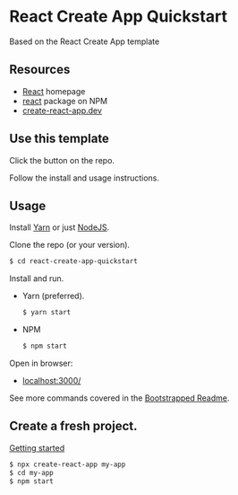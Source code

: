 # React Create App Quickstart
Based on the React Create App template


## Resources

- [React](https://reactjs.org/) homepage
- [react](https://www.npmjs.com/package/react) package on NPM
- [create-react-app.dev](https://create-react-app.dev/)


## Use this template

Click the button on the repo.

Follow the install and usage instructions.


## Usage

Install [Yarn](https://gist.github.com/MichaelCurrin/bdc34c554fa3023ee81449eb77375fcb) or just [NodeJS](https://gist.github.com/MichaelCurrin/aa1fc56419a355972b96bce23f3bccba).

Clone the repo (or your version).

```sh
$ cd react-create-app-quickstart
```

Install and run.

- Yarn (preferred).
    ```sh
    $ yarn start
    ```
- NPM
    ```sh
    $ npm start
    ```

Open in browser:

- [localhost:3000/](http://localhost:3000/)

See more commands covered in the [Bootstrapped Readme](bootstrapped_readme.md).


## Create a fresh project.

[Getting started](https://create-react-app.dev/docs/getting-started/)

```sh
$ npx create-react-app my-app
$ cd my-app
$ npm start
```
